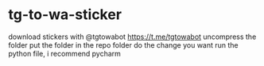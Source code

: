 # tg-to-wa-sticker
download stickers with @tgtowabot https://t.me/tgtowabot
uncompress the folder
put the folder in the repo folder
do the change you want
run the python file, i recommend pycharm


